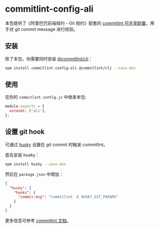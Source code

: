 # commitlint-config-ali

本包提供了《阿里巴巴前端规约 - Git 规约》配套的 [commitlint 可共享配置](https://commitlint.js.org/#/concepts-shareable-config)，用于对 git commit message 进行校验。

## 安装

除了本包，你需要同时安装 [@commitlint/cli](https://www.npmjs.com/package/@commitlint/cli)：

```bash
npm install commitlint-config-ali @commitlint/cli --save-dev
```

## 使用

在你的 `commitlint.config.js` 中继承本包:

```javascript
module.exports = {
  extends: ['ali'],
};
```

## 设置 git hook

可通过 [husky](https://www.npmjs.com/package/husky) 设置在 git commit 时触发 commitlint。

首先安装 husky：

```bash
npm install husky --save-dev
```

然后在 `package.json` 中增加：

```json
{
  "husky": {
    "hooks": {
      "commit-msg": "commitlint -E HUSKY_GIT_PARAMS"
    }
  }
}
```

更多信息可参考 [commitlint 文档](https://commitlint.js.org/#/guides-local-setup?id=install-husky)。
